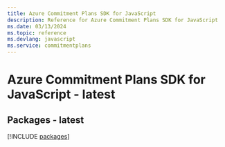 ```yaml
---
title: Azure Commitment Plans SDK for JavaScript
description: Reference for Azure Commitment Plans SDK for JavaScript
ms.date: 03/13/2024
ms.topic: reference
ms.devlang: javascript
ms.service: commitmentplans
---
```

# Azure Commitment Plans SDK for JavaScript - latest
## Packages - latest
[!INCLUDE [packages](commitment-plans-index.md)]